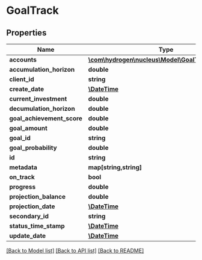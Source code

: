 # GoalTrack

## Properties
Name | Type | Description | Notes
------------ | ------------- | ------------- | -------------
**accounts** | [**\com\hydrogen\nucleus\Model\GoalTrackAccounts[]**](GoalTrackAccounts.md) |  | [optional] 
**accumulation_horizon** | **double** | accumulationHorizon | [optional] 
**client_id** | **string** | clientId | [optional] 
**create_date** | [**\DateTime**](\DateTime.md) |  | [optional] 
**current_investment** | **double** | currentInvestment | [optional] 
**decumulation_horizon** | **double** | decumulationHorizon | [optional] 
**goal_achievement_score** | **double** | goalAchievementScore | [optional] 
**goal_amount** | **double** | goalAmount | [optional] 
**goal_id** | **string** | goalId | 
**goal_probability** | **double** | goalProbability | [optional] 
**id** | **string** |  | [optional] 
**metadata** | **map[string,string]** | metadata | [optional] 
**on_track** | **bool** | onTrack | [optional] 
**progress** | **double** | progress | [optional] 
**projection_balance** | **double** | projectionBalance | [optional] 
**projection_date** | [**\DateTime**](\DateTime.md) | projectionDate | [optional] 
**secondary_id** | **string** |  | [optional] 
**status_time_stamp** | [**\DateTime**](\DateTime.md) | statusTimeStamp | 
**update_date** | [**\DateTime**](\DateTime.md) |  | [optional] 

[[Back to Model list]](../README.md#documentation-for-models) [[Back to API list]](../README.md#documentation-for-api-endpoints) [[Back to README]](../README.md)


